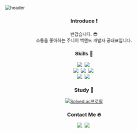 ![header](https://capsule-render.vercel.app/api?type=waving&color=gradient&height=250&section=header&text=C5ng's%20Profile&fontSize=50)

<center>

<h3>Introduce ❗️</h3>
    <p align="center"> 
    반갑습니다. 😎 <br>
    소통을 좋아하는 주니어 백엔드 개발자 공대표입니다.
    </p>

<h3>Skills 📖 </h3>
    <p align="center">
    <img src="https://img.shields.io/badge/Java-007396?style=flat-square&logo=Java&logoColor=white"/></a>&nbsp
    <img src="https://img.shields.io/badge/Javascript-ffb13b?style=flat-square&logo=javascript&logoColor=white"/></a>&nbsp 
    <br>
    <img src="https://img.shields.io/badge/Spring-6DB33F?style=flat-square&logo=Spring&logoColor=white"/></a>&nbsp
    <img src="https://img.shields.io/badge/SpringBoot-6DB33F?style=flat-square&logo=SpringBoot&logoColor=white"/></a>&nbsp
    <img src="https://img.shields.io/badge/SpringSecurity-6DB33F?style=flat-square&logo=springsecurity&logoColor=white"></a>&nbsp
    <br>
    <img src="https://img.shields.io/badge/MySQL-E6B91E?style=flat-square&logo=MySql&logoColor=white"/></a>&nbsp 
    <img src="https://img.shields.io/badge/AWS-232F3E?style=flat-square&logo=AmazonAWS&logoColor=white"/></a>&nbsp 
    </p>

### Study 📝
[![Solved.ac프로필](http://mazassumnida.wtf/api/mini/generate_badge?boj=kongdp)](https://github.com/mazassumnida/mazassumnida)

<h3>Contact Me 🔥</h3>
    <a href="https://www.instagram.com/c_5ng"><img src="https://img.shields.io/badge/Instagram-%23E4405F.svg?style=flat-square&logo=Instagram&logoColor=white&link=https://www.instagram.com/c_5ng"/></a>&nbsp 
    <a href="mailto:c5ngdp@gmai.com"><img src="https://img.shields.io/badge/Gmail-D14836.svg?style=flat-square&logo=gmail&logoColor=white&link=mailto:c5ngdp@gmai.com"/></a>&nbsp 
    

</center>  

